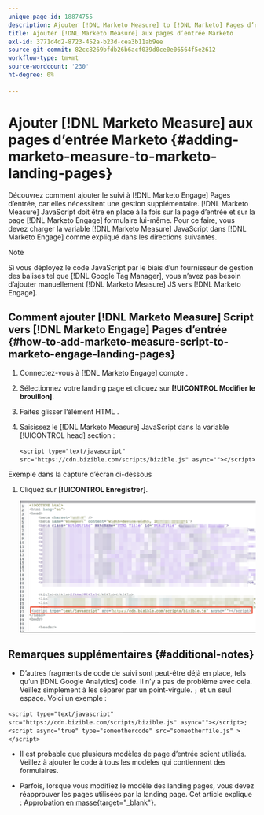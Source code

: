 ```yaml
---
unique-page-id: 18874755
description: Ajouter [!DNL Marketo Measure] to [!DNL Marketo] Pages d’entrée - [!DNL Marketo Measure] - Documentation du produit
title: Ajouter [!DNL Marketo Measure] aux pages d’entrée Marketo
exl-id: 3771d4d2-8723-452a-b23d-cea3b11ab9ee
source-git-commit: 82cc8269bfdb26b6acf039d0ce0e06564f5e2612
workflow-type: tm+mt
source-wordcount: '230'
ht-degree: 0%

---
```


# Ajouter [!DNL Marketo Measure] aux pages d’entrée Marketo {#adding-marketo-measure-to-marketo-landing-pages}

Découvrez comment ajouter le suivi à [!DNL Marketo Engage] Pages d’entrée, car elles nécessitent une gestion supplémentaire. [!DNL Marketo Measure] JavaScript doit être en place à la fois sur la page d’entrée et sur la page [!DNL Marketo Engage] formulaire lui-même. Pour ce faire, vous devez charger la variable [!DNL Marketo Measure] JavaScript dans [!DNL Marketo Engage] comme expliqué dans les directions suivantes.

>[!NOTE]
>
>Si vous déployez le code JavaScript par le biais d’un fournisseur de gestion des balises tel que [!DNL Google Tag Manager], vous n’avez pas besoin d’ajouter manuellement [!DNL Marketo Measure] JS vers [!DNL Marketo Engage].

## Comment ajouter [!DNL Marketo Measure] Script vers [!DNL Marketo Engage] Pages d’entrée {#how-to-add-marketo-measure-script-to-marketo-engage-landing-pages}

1. Connectez-vous à [!DNL Marketo Engage] compte .
1. Sélectionnez votre landing page et cliquez sur **[!UICONTROL Modifier le brouillon]**.
1. Faites glisser l’élément HTML .
1. Saisissez le [!DNL Marketo Measure] JavaScript dans la variable [!UICONTROL head] section :

   `<script type="text/javascript" src="https://cdn.bizible.com/scripts/bizible.js" async=""></script>`

Exemple dans la capture d’écran ci-dessous

1. Cliquez sur **[!UICONTROL Enregistrer]**.

   ![](assets/adding-bizible-to-marketo-landing-pages-1.png)

## Remarques supplémentaires {#additional-notes}

* D’autres fragments de code de suivi sont peut-être déjà en place, tels qu’un [!DNL Google Analytics] code. Il n’y a pas de problème avec cela. Veillez simplement à les séparer par un point-virgule. `;` et un seul espace. Voici un exemple :

`<script type="text/javascript" src="https://cdn.bizible.com/scripts/bizible.js" async=""></script>; <script async="true" type="someothercode" src="someotherfile.js" ></script>`

* Il est probable que plusieurs modèles de page d’entrée soient utilisés. Veillez à ajouter le code à tous les modèles qui contiennent des formulaires.

* Parfois, lorsque vous modifiez le modèle des landing pages, vous devez réapprouver les pages utilisées par la landing page. Cet article explique : [Approbation en masse](https://experienceleague.adobe.com/docs/marketo/using/product-docs/demand-generation/landing-pages/landing-page-actions/approve-multiple-landing-pages-at-once.html){target=&quot;_blank&quot;}.
